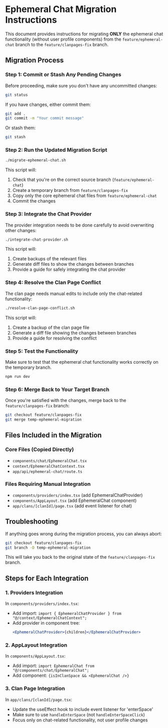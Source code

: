 # Ephemeral Chat Migration Instructions

This document provides instructions for migrating **ONLY** the ephemeral chat functionality (without user profile components) from the `feature/ephemeral-chat` branch to the `feature/clanpages-fix` branch.

## Migration Process

### Step 1: Commit or Stash Any Pending Changes

Before proceeding, make sure you don't have any uncommitted changes:

```bash
git status
```

If you have changes, either commit them:

```bash
git add .
git commit -m "Your commit message"
```

Or stash them:

```bash
git stash
```

### Step 2: Run the Updated Migration Script

```bash
./migrate-ephemeral-chat.sh
```

This script will:

1. Check that you're on the correct source branch (`feature/ephemeral-chat`)
2. Create a temporary branch from `feature/clanpages-fix`
3. Copy only the core ephemeral chat files from `feature/ephemeral-chat`
4. Commit the changes

### Step 3: Integrate the Chat Provider

The provider integration needs to be done carefully to avoid overwriting other changes:

```bash
./integrate-chat-provider.sh
```

This script will:

1. Create backups of the relevant files
2. Generate diff files to show the changes between branches
3. Provide a guide for safely integrating the chat provider

### Step 4: Resolve the Clan Page Conflict

The clan page needs manual edits to include only the chat-related functionality:

```bash
./resolve-clan-page-conflict.sh
```

This script will:

1. Create a backup of the clan page file
2. Generate a diff file showing the changes between branches
3. Provide a guide for resolving the conflict

### Step 5: Test the Functionality

Make sure to test that the ephemeral chat functionality works correctly on the temporary branch.

```bash
npm run dev
```

### Step 6: Merge Back to Your Target Branch

Once you're satisfied with the changes, merge back to the `feature/clanpages-fix` branch:

```bash
git checkout feature/clanpages-fix
git merge temp-ephemeral-migration
```

## Files Included in the Migration

### Core Files (Copied Directly)

- `components/chat/EphemeralChat.tsx`
- `context/EphemeralChatContext.tsx`
- `app/api/ephemeral-chat/route.ts`

### Files Requiring Manual Integration

- `components/providers/index.tsx` (add EphemeralChatProvider)
- `components/AppLayout.tsx` (add EphemeralChat component)
- `app/clans/[clanId]/page.tsx` (add event listener for chat)

## Troubleshooting

If anything goes wrong during the migration process, you can always abort:

```bash
git checkout feature/clanpages-fix
git branch -D temp-ephemeral-migration
```

This will take you back to the original state of the `feature/clanpages-fix` branch.

## Steps for Each Integration

### 1. Providers Integration

In `components/providers/index.tsx`:

- Add import: `import { EphemeralChatProvider } from "@/context/EphemeralChatContext";`
- Add provider in component tree:
  ```jsx
  <EphemeralChatProvider>{children}</EphemeralChatProvider>
  ```

### 2. AppLayout Integration

In `components/AppLayout.tsx`:

- Add import: `import EphemeralChat from "@/components/chat/EphemeralChat";`
- Add component: `{isInClanSpace && <EphemeralChat />}`

### 3. Clan Page Integration

In `app/clans/[clanId]/page.tsx`:

- Update the useEffect hook to include event listener for 'enterSpace'
- Make sure to use `handleEnterSpace` (not `handleEnterSpaceClick`)
- Focus only on chat-related functionality, not user profile changes
